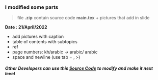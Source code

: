 ### I modified some parts
> file **.zip** contain source code **main.tex** + pictures that add in slide

**Date : 21/April/2022**
- add pictures with caption
- table of contents with subtopics
- ref
- page numbers: kh/arabic -> arabic/ arabic
- space and newline (use tab \= , \>)
#####  Other Developers can use this [Source Code](https://www.overleaf.com/read/cttbjqjrrtfz) to modify and make it next level
